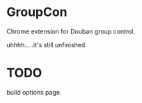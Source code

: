 GroupCon
========

Chrome extension for Douban group control.

uhhhh.....it's still unfinished.


TODO
==
build options page.  
